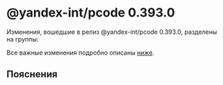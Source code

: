 # @yandex-int/pcode 0.393.0

<!-- ЧЕЛОВЕЧЕСКОЕ ВСТУПЛЕНИЕ -->

Изменения, вошедшие в релиз @yandex-int/pcode 0.393.0, разделены на группы:

Все важные изменения подробно описаны [ниже](#Пояснения).

## Пояснения

